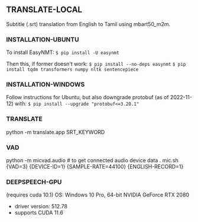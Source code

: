 ## TRANSLATE-LOCAL

Subtitle (.srt) translation from English to Tamil using mbart50_m2m.

### INSTALLATION-UBUNTU

To install EasyNMT:
`$ pip install -U easynmt`

Then this, if former doesn't work:
`$ pip install --no-deps easynmt`
`$ pip install tqdm transformers numpy nltk sentencepiece`

### INSTALLATION-WINDOWS

Follow instructions for Ubuntu, but also downgrade protobuf (as of 2022-11-12) with:
`$ pip install --upgrade "protobuf<=3.20.1"`

### TRANSLATE

python -m translate.app SRT_KEYWORD

### VAD 
python -m micvad.audio  # to get connected audio device data
. mic.sh {VAD=3} {DEVICE-ID=1} {SAMPLE-RATE=44100} {ENGLISH-RECORD=1}

### DEEPSPEECH-GPU
(requires cuda 10.1)
OS: Windows 10 Pro, 64-bit
NVIDIA GeForce RTX 2080
- driver version: 512.78
- supports CUDA 11.6

